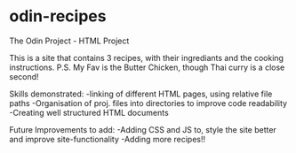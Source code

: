 # odin-recipes
The Odin Project - HTML Project

This is a site that contains 3 recipes, with their ingrediants and the cooking instructions.
P.S. My Fav is the Butter Chicken, though Thai curry is a close second!

Skills demonstrated:
 -linking of different HTML pages, using relative file paths
 -Organisation of proj. files into directories to improve code readability
 -Creating well structured HTML documents

Future Improvements to add:
-Adding CSS and JS to, style the site better and improve site-functionality
-Adding more recipes!!

